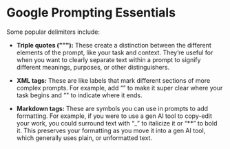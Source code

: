# Google Prompting Essentials

Some popular delimiters include:

- **Triple quotes ("""):**
  These create a distinction between the different elements of the prompt, like your task and context.
  They’re useful for when you want to clearly separate text within a prompt to signify different meanings, purposes, or other distinguishers.

- **XML tags:**
  These are like labels that mark different sections of more complex prompts.
  For example, add “<task>” to make it super clear where your task begins and “</task>" to indicate where it ends.

- **Markdown tags:**
  These are symbols you can use in prompts to add formatting.
  For example, if you were to use a gen AI tool to copy-edit your work, you could surround text with “\_” to italicize it or “\*\*” to bold it.
  This preserves your formatting as you move it into a gen AI tool, which generally uses plain, or unformatted text.
